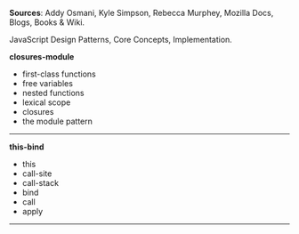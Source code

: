 **Sources**: Addy Osmani, Kyle Simpson, Rebecca Murphey, Mozilla Docs, Blogs, Books & Wiki.

JavaScript Design Patterns, Core Concepts, Implementation.

**closures-module**

- first-class functions
- free variables
- nested functions
- lexical scope
- closures
- the module pattern

------------------------------------------------------------------------

**this-bind**

- this
- call-site
- call-stack
- bind
- call
- apply

 ------------------------------------------------------------------------

 
